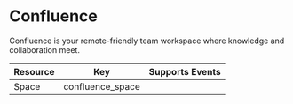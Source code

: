 # Confluence

Confluence is your remote-friendly team workspace where knowledge and collaboration meet.

| Resource | Key | Supports Events |
| --- | --- | --- |
| Space | confluence\_space |  |

